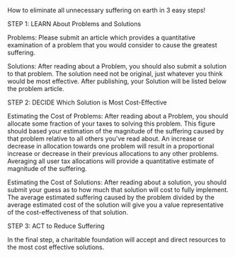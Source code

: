 How to eliminate all unnecessary suffering on earth in 3 easy steps!

STEP 1: LEARN About Problems and Solutions

Problems: Please submit an article which provides a quantitative examination of a problem that you would consider to cause the greatest suffering. 

Solutions: After reading about a Problem, you should also submit a solution to that problem.  The solution need not be original, just whatever you think would be most effective.  After publishing, your Solution will be listed below the problem article. 

STEP 2: DECIDE Which Solution is Most Cost-Effective

Estimating the Cost of Problems: After reading about a Problem, you should allocate some fraction of your taxes to solving this problem. This figure should based your estimation of the magnitude of the suffering caused by that problem relative to all others you've read about. An increase or decrease in allocation towards one problem will result in a proportional increase or decrease in their previous allocations to any other problems.  Averaging all user tax allocations will provide a quantitative estimate of magnitude of the suffering. 

Estimating the Cost of Solutions: After reading about a solution, you should submit your guess as to how much that solution will cost to fully implement. The average estimated suffering caused by the problem divided by the average estimated cost of the solution will give you a value representative of the cost-effectiveness of that solution. 

STEP 3: ACT to Reduce Suffering

In the final step, a charitable foundation will accept and direct resources to the most cost effective solutions. 
